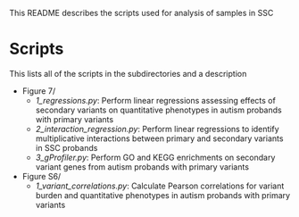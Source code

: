 This README describes the scripts used for analysis of samples in SSC

# Scripts
This lists all of the scripts in the subdirectories and a description
- Figure 7/
	- _1_regressions.py_: Perform linear regressions assessing effects of secondary variants on quantitative phenotypes in autism probands with primary variants
	- _2_interaction_regression.py_: Perform linear regressions to identify multiplicative interactions between primary and secondary variants in SSC probands
	- _3_gProfiler.py_: Perform GO and KEGG enrichments on secondary variant genes from autism probands with primary variants
- Figure S6/
	- _1_variant_correlations.py_: Calculate Pearson correlations for variant burden and quantitative phenotypes in autism probands with primary variants